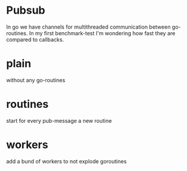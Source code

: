 # Pubsub
In go we have channels for multithreaded communication between go-routines. In my first benchmark-test I'm wondering how fast they are compared to callbacks.

# plain
without any go-routines

# routines
start for every pub-message a new routine

# workers
add a bund of workers to not explode goroutines